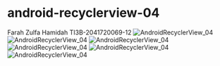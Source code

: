 ﻿# android-recyclerview-04
Farah Zulfa Hamidah TI3B-2041720069-12
![AndroidRecyclerView_04](images/mobile.PNG)
![AndroidRecyclerView_04](images/mobile2.PNG)
![AndroidRecyclerView_04](images/mobile3.PNG)
![AndroidRecyclerView_04](images/mobile4.PNG)
![AndroidRecyclerView_04](images/mobile5.PNG)
![AndroidRecyclerView_04](images/mobile6.PNG)
